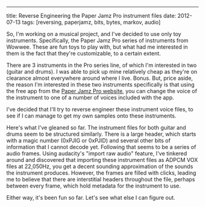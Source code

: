 ---
title: Reverse Engineering the Paper Jamz Pro instrument files
date: 2012-07-13
tags: [reversing, paperjamz, bits, bytes, markov, audio]

So, I'm working on a musical project, and I've decided to use only toy instruments.
Specifically, the Paper Jamz Pro series of instruments from Wowwee.  These are fun
toys to play with, but what had me interested in them is the fact that they're 
customizable, to a certain extent.

There are 3 instruments in the Pro series line, of which I'm interested in two 
(guitar and drums).  I was able to pick up mine relatively cheap as they're on 
clearance almost everywhere around where I live.  Bonus.  But, price aside, the
reason I'm interested in these two instruments specifically is that using the 
free app from the [Paper Jamz Pro website](http://paperjamzpro.com/), you can
change the voice of the instrument to one of a number of voices included with
the app.

I've decided that I'll try to reverse engineer these instrument voice files, to
see if I can manage to get my own samples onto these instruments.

Here's what I've gleaned so far.  The instrument files for both guitar and drums
seem to be structured similarly.  There is a large header, which starts with a
magic number (0xPJIG or 0xPJID) and several other bits of information that I
cannot decode yet.  Following that seems to be a series of audio frames.  Using
audacity's "import raw audio" feature, I've tinkered around and discovered that
importing these instrument files as ADPCM VOX files at 22,050Hz, you get a decent
sounding approximation of the sounds the instrument produces.  However, the frames
are filled with clicks, leading me to believe that there are interstitial headers
throughout the file, perhaps between every frame, which hold metadata for the 
instrument to use.

Either way, it's been fun so far.  Let's see what else I can figure out.